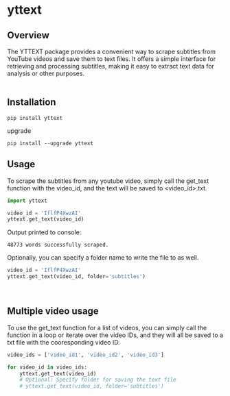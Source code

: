 # yttext

## Overview
The YTTEXT package provides a convenient way to scrape subtitles from YouTube videos and save them to text files. It offers a simple interface for retrieving and processing subtitles, making it easy to extract text data for analysis or other purposes.
<br></br>

## Installation
```
pip install yttext
```
upgrade
```
pip install --upgrade yttext
```

## Usage

To scrape the subtitles from any youtube video, simply call the get_text function with the video_id, and the text will be saved to <video_id>.txt.
```python
import yttext

video_id = 'IflfP4XwzAI'
yttext.get_text(video_id)
```
Output printed to console:
```
48773 words successfully scraped.
```
Optionally, you can specify a folder name to write the file to as well.

```python
video_id = 'IflfP4XwzAI'
yttext.get_text(video_id, folder='subtitles')
```
<br>

## Multiple video usage

To use the get_text function for a list of videos, you can simply call the function in a loop or iterate over the video IDs, and they will all be saved to a txt file with the cooresponding video ID.

```python
video_ids = ['video_id1', 'video_id2', 'video_id3']

for video_id in video_ids:
    yttext.get_text(video_id)
    # Optional: Specify folder for saving the text file
    # yttext.get_text(video_id, folder='subtitles')
```
